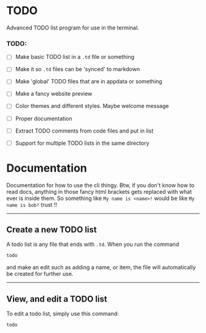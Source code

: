 # TODO
Advanced TODO list program for use in the terminal.

### TODO:
- [ ] Make basic TODO list in a `.td` file or something
- [ ] Make it so `.td` files can be 'synced' to markdown
- [ ] Make 'global' TODO files that are in appdata or something
- [ ] Make a fancy website preview
- [ ] Color themes and different styles. Maybe welcome message
- [ ] Proper documentation
- [ ] Extract TODO comments from code files and put in list
- [ ] Support for multiple TODO lists in the same directory


# Documentation
Documentation for how to use the cli thingy. Btw, if you don't know how to read docs, anything in those fancy html brackets gets replaced with what ever is inside them. So something like `My name is <name>!` would be like `My name is bob!` trust !!

---

## Create a new TODO list
A todo list is any file that ends with `.td`. When you run the command
```cmd
todo
```
and make an edit such as adding a name, or item, the file will automatically be created for further use. 

---

## View, and edit a TODO list
To edit a todo list, simply use this command:
```cmd
todo
```